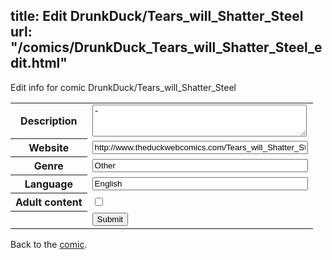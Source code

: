title: Edit DrunkDuck/Tears_will_Shatter_Steel
url: "/comics/DrunkDuck_Tears_will_Shatter_Steel_edit.html"
---
Edit info for comic DrunkDuck/Tears_will_Shatter_Steel

<form name="comic" action="http://gaepostmail.appspot.com/comic/" method="post">
<table class="comicinfo">
<tr>
<th>Description</th><td><textarea name="description" cols="40" rows="3">-</textarea></td>
</tr>
<tr>
<th>Website</th><td><input type="text" name="url" value="http://www.theduckwebcomics.com/Tears_will_Shatter_Steel/" size="40"/></td>
</tr>
<tr>
<th>Genre</th><td><input type="text" name="genre" value="Other" size="40"/></td>
</tr>
<tr>
<th>Language</th><td><input type="text" name="language" value="English" size="40"/></td>
</tr>
<tr>
<th>Adult content</th><td><input type="checkbox" name="adult" value="adult" /></td>
</tr>
<tr>
<th></th><td>
<input type="hidden" name="comic" value="DrunkDuck_Tears_will_Shatter_Steel" />
<input type="submit" name="submit" value="Submit" />
</td>
</tr>
</table>
</form>

Back to the [comic](DrunkDuck_Tears_will_Shatter_Steel.html).
